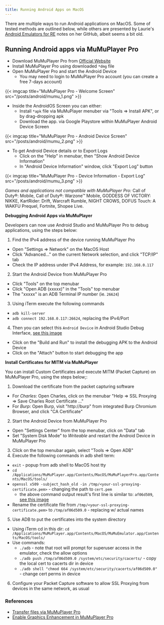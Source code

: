 ```yaml
---
title: Running Android Apps on MacOS
---
```


There are multiple ways to run Android applications on MacOS. Some of tested methods are outlined below, while others are presented by Laurie's [Android Emulators for RE](https://github.com/LaurieWired/android_emulators_for_reverse_engineers) notes on her GitHub, albeit seems a bit old.

## Running Android apps via MuMuPlayer Pro

* Download MuMuPlayer Pro from [Official Website](https://www.mumuplayer.com/mac/)
* Install MuMuPlayer Pro using downloaded `*dmg` file
* Open MuMuPlayer Pro and start the Android Device
  - You may need to login to MuMuPlayer Pro account (you can create a free 7-days account)

{{< imgcap title="MuMuPlayer Pro - Welcome Screen" src="/posts/android/mumu_1.png" >}}

* Inside the AndroidOS Screen you can either:
  - Install `*apk` file via MuMuPlayer menuber via "Tools => Install APK", or by drag-dropping apk
  - Download the app. via Google Playstore within MuMuPlayer Android Device Screen

{{< imgcap title="MuMuPlayer Pro - Android Device Screen" src="/posts/android/mumu_2.png" >}}

* To get Android Device details or to Export Logs
  - Click on the "Help" in menubar, then "Show Android Device Information"
  - In "Android Device Information" window, click "Export Log" button

{{< imgcap title="MuMuPlayer Pro - Device Information - Export Log" src="/posts/android/mumu_3.png" >}}

*Games and applications not compatible with MuMuPlayer Pro:* Call of Duty®: Mobile, Call of Duty®: Warzone™ Mobile, GODDESS OF VICTORY: NIKKE, KartRider: Drift, Warcraft Rumble, NIGHT CROWS, DOFUS Touch: A WAKFU Prequel, Fortnite, Shopee Live.

**Debugging Android Apps via MuMuPlayer**

Developers can now use Android Studio and MuMuPlayer Pro to debug applications, using the steps below:

1. Find the IPv4 address of the device running MuMuPlayer Pro
  - Open "Settings => Network" on the MacOS Host
  - Click "Advanced..." on the current Network selection, and click "TCP/IP" tab
  - Check the IP address under IPv4 Address, for example: `192.168.0.117`
2. Start the Android Device from MuMuPlayer Pro
  - Click "Tools" on the top menubar
  - Click "Open ADB (xxxxx)" in the "Tools" top menubar
  - The "xxxxx" is an ADB Terminal IP number (ie. `26624`)
3. Using iTerm execute the following commands
  - `adb kill-server`
  - `adb connect 192.168.0.117:26624`, replacing the IPv4/Port
4. Then you can select this `Android Device` in Android Studio Debug Interface, [see this image](https://r.res.easebar.com/pic/20240814/5f6dd2d3-6976-456f-950d-279edc87b78e.png)
  - Click on the "Build and Run" to install the debugging APK to the Android Device
  - Click on the "Attach" button to start debugging the app

**Install Certificates for MITM via MuMuPlayer**

You can install Custom Certificates and execute MITM (Packet Capture) on MuMuPlayer Pro, using the steps below;:

1. Download the certificate from the packet capturing software
  - For *Charles*: Open Charles, click on the menubar "Help => SSL Proxying => Save Charles Root Certificate ..."
  - For *Burp*: Open Burp, visit "http://burp" from integrated Burp Chromium Browser, and click "CA Certificate"
2. Start the Android Device from MuMuPlayer Pro
  - Open "Settings Center" from the top menubar, click on "Data" tab
  - Set "System Disk Mode" to *Writeable* and restart the Android Device in MuMuPlayer Pro
3. Click on the top menubar again, select "Tools => Open ADB"
4. Execute the following commands in adb shell term:
  - `exit` - popup from adb shell to MacOS host tty
  - `cd /Applications/MuMuPlayer.app/Contents/MacOS/MuMuPlayerPro.app/Contents/MacOS/tools/`
  - `openssl x509 -subject_hash_old -in /tmp/<your-ssl-proxying-certificate.pem>` - changing the path to `cert.pem`
    - the above command output result's first line is similar to: `af06d509`, [see this image](https://r.res.easebar.com/pic/20240404/21ef8ad8-94d4-41b5-bd60-9b74d76be62b.png)
  - Rename the certificate file from `/tmp/<your-ssl-proxying-certificate.pem>` to `/tmp/af06d509.0` - replacing w/ actual names
5. Use ADB to put the certificates into the system directory
  - Using iTerm cd in this dir: `cd /Applications/MuMuPlayer.app/Contents/MacOS/MuMuEmulator.app/Contents/MacOS/tools/`
  - Use commands:
    - `./adb` - note that root will prompt for superuser access in the emulator, check the allow options
    - `./adb push /tmp/af06d509.0 /system/etc/security/cacerts/` - copy the local cert to cacerts dir in device
    - `./adb shell "chmod 664 /system/etc/security/cacerts/af06d509.0"` - change cert perms in device
6. Configure your Packet Capture software to allow SSL Proxying from devices in the same network, as usual

### References

* [Transfer files via MuMuPlayer Pro](https://www.mumuplayer.com/mac/tutorials/transfer-files.html)
* [Enable Graphics Enhancement in MuMuPlayer Pro](https://www.mumuplayer.com/mac/tutorials/graphics-enhancement.html)
